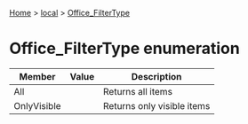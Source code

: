 [Home](./index) &gt; [local](local.md) &gt; [Office\_FilterType](local.office_filtertype.md)

# Office\_FilterType enumeration

|  Member | Value | Description |
|  --- | --- | --- |
|  All |  | Returns all items |
|  OnlyVisible |  | Returns only visible items |


